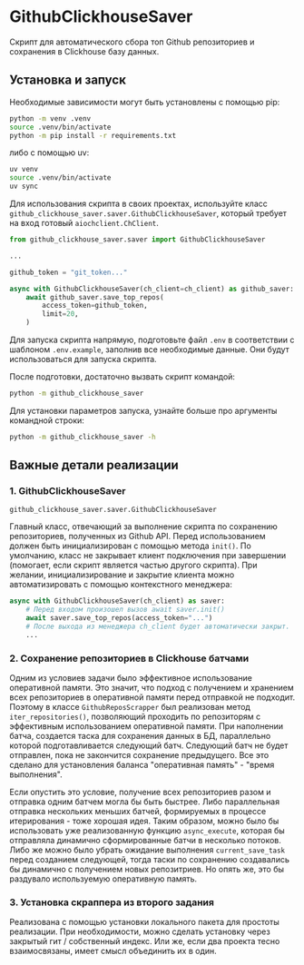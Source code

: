# GithubClickhouseSaver

Скрипт для автоматического сбора топ Github репозиториев и сохранения
в Clickhouse базу данных.

## Установка и запуск

Необходимые зависимости могут быть установлены с помощью pip:

```bash
python -m venv .venv
source .venv/bin/activate
python -m pip install -r requirements.txt
```

либо с помощью uv:

```bash
uv venv
source .venv/bin/activate
uv sync
```

Для использования скрипта в своих проектах, используйте класс 
`github_clickhouse_saver.saver.GithubClickhouseSaver`, который требует
на вход готовый `aiochclient.ChClient`.

```python
from github_clickhouse_saver.saver import GithubClickhouseSaver

...

github_token = "git_token..."

async with GithubClickhouseSaver(ch_client=ch_client) as github_saver:
    await github_saver.save_top_repos(
        access_token=github_token,
        limit=20,
    )
```

Для запуска скрипта напрямую, подготовьте файл `.env` в соответствии
с шаблоном `.env.example`, заполнив все необходимые данные. Они будут
использоваться для запуска скрипта.

После подготовки, достаточно вызвать скрипт командой:

```bash
python -m github_clickhouse_saver
```

Для установки параметров запуска, узнайте больше про аргументы командной строки:

```bash
python -m github_clickhouse_saver -h
```


## Важные детали реализации

### 1. GithubClickhouseSaver

`github_clickhouse_saver.saver.GithubClickhouseSaver`

Главный класс, отвечающий за выполнение скрипта по сохранению репозиториев,
полученных из Github API. Перед использованием должен быть инициализирован
с помощью метода `init()`. По умолчанию, класс не закрывает клиент подключения
при завершении (помогает, если скрипт является частью другого скрипта).
При желании, инициализирование и закрытие клиента можно автоматизировать
с помощью контекстного менеджера:

```python
async with GithubClickhouseSaver(ch_client) as saver:
    # Перед входом произошел вызов await saver.init()
    await saver.save_top_repos(access_token="...")
    # После выхода из менеджера ch_client будет автоматически закрыт.
    ...
```

### 2. Сохранение репозиториев в Clickhouse батчами

Одним из условиев задачи было эффективное использование оперативной 
памяти. Это значит, что подход с получением и хранением всех репозиториев
в оперативной памяти перед отправкой не подходит. Поэтому в классе
`GithubReposScrapper` был реализован метод `iter_repositories()`, позволяющий
проходить по репозиторям с эффективным использованием оперативной памяти.
При наполнении батча, создается таска для сохранения данных в БД, 
параллельно которой подготавливается следующий батч. Следующий батч
не будет отправлен, пока не закончится сохранение предыдущего.
Все это сделано для установления баланса "оперативная память" - "время выполнения".

Если опустить это условие, получение всех репозиториев
разом и отправка одним батчем могла бы быть быстрее. Либо параллельная
отправка нескольких меньших батчей, формируемых в процессе итерирования - 
тоже хорошая идея. Таким образом, можно было бы использовать уже реализованную
функцию `async_execute`, которая бы отправляла динамично сформированные
батчи в несколько потоков. Либо же можно было убрать ожидание выполнения
`current_save_task` перед созданием следующей, тогда таски по сохранению
создавались бы динамично с получением новых репозитриев. Но опять же,
это бы раздувало используемую оперативную память.

### 3. Установка скраппера из второго задания

Реализована с помощью установки локального пакета для простоты реализации.
При необходимости, можно сделать установку через закрытый гит / собственный
индекс. Или же, если два проекта тесно взаимосвязаны, имеет смысл объединить
их в один.


